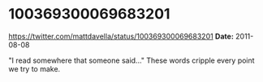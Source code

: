 # 100369300069683201
https://twitter.com/mattdavella/status/100369300069683201
**Date:** 2011-08-08

"I read somewhere that someone said..." These words cripple every point we try to make.
